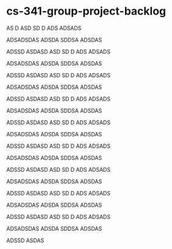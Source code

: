 # cs-341-group-project-backlog
AS
D
ASD
SD
D
ADS
ADSADS

ADSADSDAS
ADSDA
SDDSA
ADSDAS

ADSSD
ASDASD
ASD
SD
D
ADS
ADSADS

ADSADSDAS
ADSDA
SDDSA
ADSDAS

ADSSD
ASDASD
ASD
SD
D
ADS
ADSADS

ADSADSDAS
ADSDA
SDDSA
ADSDAS

ADSSD
ASDASD
ASD
SD
D
ADS
ADSADS

ADSADSDAS
ADSDA
SDDSA
ADSDAS

ADSSD
ASDASD
ASD
SD
D
ADS
ADSADS

ADSADSDAS
ADSDA
SDDSA
ADSDAS

ADSSD
ASDASD
ASD
SD
D
ADS
ADSADS

ADSADSDAS
ADSDA
SDDSA
ADSDAS

ADSSD
ASDASD
ASD
SD
D
ADS
ADSADS

ADSADSDAS
ADSDA
SDDSA
ADSDAS

ADSSD
ASDASD
ASD
SD
D
ADS
ADSADS

ADSADSDAS
ADSDA
SDDSA
ADSDAS

ADSSD
ASDASD
ASD
SD
D
ADS
ADSADS

ADSADSDAS
ADSDA
SDDSA
ADSDAS

ADSSD
ASDAS